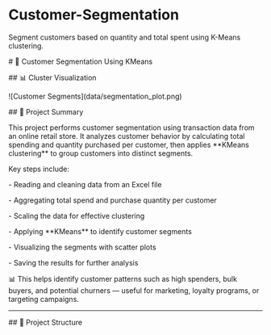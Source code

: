 # Customer-Segmentation

Segment customers based on quantity and total spent using K-Means clustering.



\# 🧩 Customer Segmentation Using KMeans



\## 📊 Cluster Visualization



!\[Customer Segments](data/segmentation\_plot.png)



\## 🧠 Project Summary



This project performs customer segmentation using transaction data from an online retail store. It analyzes customer behavior by calculating total spending and quantity purchased per customer, then applies \*\*KMeans clustering\*\* to group customers into distinct segments.



Key steps include:

\- Reading and cleaning data from an Excel file

\- Aggregating total spend and purchase quantity per customer

\- Scaling the data for effective clustering

\- Applying \*\*KMeans\*\* to identify customer segments

\- Visualizing the segments with scatter plots

\- Saving the results for further analysis



📊 This helps identify customer patterns such as high spenders, bulk buyers, and potential churners — useful for marketing, loyalty programs, or targeting campaigns.



---



\## 📁 Project Structure





